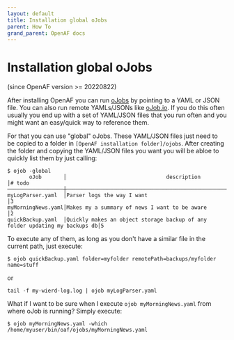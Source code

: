 ```yaml
---
layout: default
title: Installation global oJobs
parent: How To
grand_parent: OpenAF docs
---
```


# Installation global oJobs

(since OpenAF version >= 20220822)

After installing OpenAF you can run [oJobs](../concepts/oJob.md) by pointing to a YAML or JSON file. You can also run remote YAMLs/JSONs like [oJob.io](../concepts/oJobIO.md). If you do this often usually you end up with a set of YAML/JSON files that you run often and you might want an easy/quick way to reference them.

For that you can use "global" oJobs. These YAML/JSON files just need to be copied to a folder in ````[OpenAF installation folder]/ojobs````. After creating the folder and copying the YAML/JSON files you want you will be abloe to quickly list them by just calling:

````
$ ojob -global
       oJob       │                                description                                │# todo
──────────────────┼───────────────────────────────────────────────────────────────────────────┼──────
myLogParser.yaml  │Parser logs the way I want                                                 │3
myMorningNews.yaml│Makes my a summary of news I want to be aware                              │2
quickBackup.yaml  │Quickly makes an object storage backup of any folder updating my backups db│5
````

To execute any of them, as long as you don't have a similar file in the current path, just execute:

````
$ ojob quickBackup.yaml folder=myfolder remotePath=backups/myfolder name=stuff
````

or 

````
tail -f my-wierd-log.log | ojob myLogParser.yaml
````

What if I want to be sure when I execute ````ojob myMorningNews.yaml```` from where oJob is running? Simply execute:

````
$ ojob myMorningNews.yaml -which
/home/myuser/bin/oaf/ojobs/myMorningNews.yaml
````
